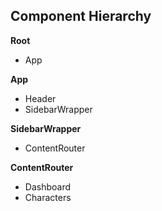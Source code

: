 ## Component Hierarchy

**Root**
- App

**App**
- Header
- SidebarWrapper

**SidebarWrapper**
- ContentRouter

**ContentRouter**
- Dashboard
- Characters
